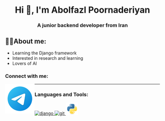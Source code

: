 



<h1 align="center">Hi 👋, I'm Abolfazl Poornaderiyan</h1>
<h3 align="center">A junior backend developer from Iran</h3>

## 👨‍💻About me:
- Learning the Django framework
- Interested in research and learning
- Lovers of AI
  
<h3 align="left">Connect with me:</h3>
<p align="left">
</p> <a href="https://t.me/Abolfazl_PNY"><img align="left" src="https://github.com/AbolfazlPoornaderiyan/AbolfazlPoornaderiyan/blob/main/icons8-telegram-96.png?raw=true" alt="Telegram" /></a>

___







<h3 align="left">Languages and Tools:</h3>
<p align="left"> <a href="https://www.djangoproject.com/" target="_blank" rel="noreferrer"> <img src="https://cdn.worldvectorlogo.com/logos/django.svg" alt="django" width="40" height="40"/> </a> <a href="https://git-scm.com/" target="_blank" rel="noreferrer"> <img src="https://www.vectorlogo.zone/logos/git-scm/git-scm-icon.svg" alt="git" width="40" height="40"/> </a> <a href="https://www.python.org" target="_blank" rel="noreferrer"> <img src="https://raw.githubusercontent.com/devicons/devicon/master/icons/python/python-original.svg" alt="python" width="40" height="40"/> </a> </p>


